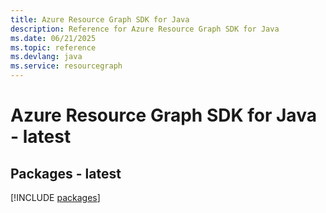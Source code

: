```yaml
---
title: Azure Resource Graph SDK for Java
description: Reference for Azure Resource Graph SDK for Java
ms.date: 06/21/2025
ms.topic: reference
ms.devlang: java
ms.service: resourcegraph
---
```

# Azure Resource Graph SDK for Java - latest
## Packages - latest
[!INCLUDE [packages](resource-graph-index.md)]